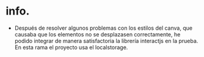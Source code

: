 # info.

- Después de resolver algunos problemas con los estilos del canva, que causaba que los elementos no se desplazasen correctamente, he podido integrar de manera satisfactoria la librería interactjs en la prueba. En esta rama el proyecto usa el localstorage.



